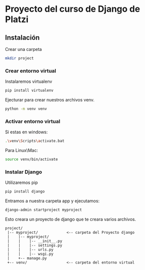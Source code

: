 # Proyecto del curso de Django de Platzi


## Instalación

Crear una carpeta
```Bash
mkdir project
```

### Crear entorno virtual

Instalaremos virtualenv
```Bash
pip install virtualenv
```

Ejecturar para crear nuestros archivos venv. 
```Bash
python -m venv venv
```

### Activar entorno virtual

Si estas en windows:
```Bash
.\venv\Scripts\activate.bat
```

Para Linux\Mac:
```Bash
source venv/bin/activate
```
### Instalar Django

Utilizaremos pip
```Bash
pip install django
```
Entramos a nuestra carpeta app y ejecutamos:

```Bash
django-admin startproject myproject
```

Esto creara un proyecto de django que te creara varios archivos.
```
project/                  
 |-- myproject/             <-- carpeta del Proyecto django
 |    |-- myproject/
 |    |    |-- __init__.py
 |    |    |-- settings.py
 |    |    |-- urls.py
 |    |    |-- wsgi.py
 |    +-- manage.py
 +-- venv/                  <-- carpeta del entorno virtual
```
